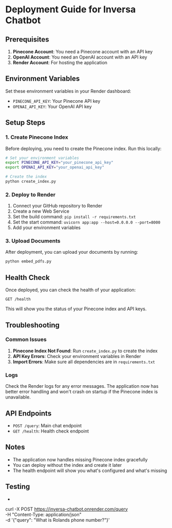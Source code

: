 # Deployment Guide for Inversa Chatbot

## Prerequisites

1. **Pinecone Account**: You need a Pinecone account with an API key
2. **OpenAI Account**: You need an OpenAI account with an API key
3. **Render Account**: For hosting the application

## Environment Variables

Set these environment variables in your Render dashboard:

- `PINECONE_API_KEY`: Your Pinecone API key
- `OPENAI_API_KEY`: Your OpenAI API key

## Setup Steps

### 1. Create Pinecone Index

Before deploying, you need to create the Pinecone index. Run this locally:

```bash
# Set your environment variables
export PINECONE_API_KEY="your_pinecone_api_key"
export OPENAI_API_KEY="your_openai_api_key"

# Create the index
python create_index.py
```

### 2. Deploy to Render

1. Connect your GitHub repository to Render
2. Create a new Web Service
3. Set the build command: `pip install -r requirements.txt`
4. Set the start command: `uvicorn app:app --host=0.0.0.0 --port=8000`
5. Add your environment variables

### 3. Upload Documents

After deployment, you can upload your documents by running:

```bash
python embed_pdfs.py
```

## Health Check

Once deployed, you can check the health of your application:

```
GET /health
```

This will show you the status of your Pinecone index and API keys.

## Troubleshooting

### Common Issues

1. **Pinecone Index Not Found**: Run `create_index.py` to create the index
2. **API Key Errors**: Check your environment variables in Render
3. **Import Errors**: Make sure all dependencies are in `requirements.txt`

### Logs

Check the Render logs for any error messages. The application now has better error handling and won't crash on startup if the Pinecone index is unavailable.

## API Endpoints

- `POST /query`: Main chat endpoint
- `GET /health`: Health check endpoint

## Notes

- The application now handles missing Pinecone index gracefully
- You can deploy without the index and create it later
- The health endpoint will show you what's configured and what's missing

## Testing
- ```
curl -X POST https://inversa-chatbot.onrender.com/query \
 -H "Content-Type: application/json" \
 -d '{"query": "What is Rolands phone number?"}'
```
